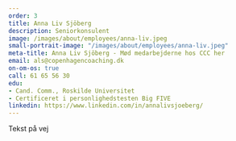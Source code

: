 ```yaml
---
order: 3
title: Anna Liv Sjöberg
description: Seniorkonsulent
image: /images/about/employees/anna-liv.jpeg
small-portrait-image: "/images/about/employees/anna-liv.jpeg"
meta-title: Anna Liv Sjöberg - Mød medarbejderne hos CCC her
email: als@copenhagencoaching.dk
on-om-os: true
call: 61 65 56 30
edu:
- Cand. Comm., Roskilde Universitet
- Certificeret i personlighedstesten Big FIVE
linkedin: https://www.linkedin.com/in/annalivsjoeberg/
---
```


Tekst på vej